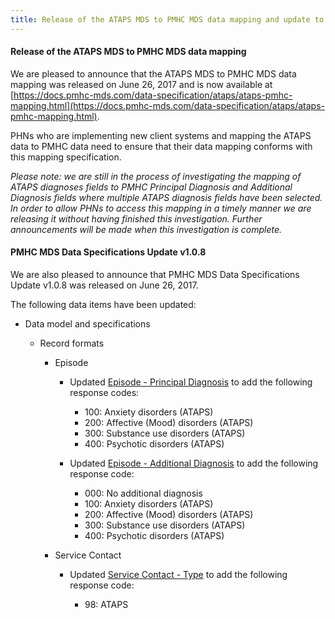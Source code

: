 ```yaml
---
title: Release of the ATAPS MDS to PMHC MDS data mapping and update to the PMHC Data Specifications
---
```


#### Release of the ATAPS MDS to PMHC MDS data mapping

We are pleased to announce that the ATAPS MDS to PMHC MDS data mapping was released on June 26, 2017 and is now available at [https://docs.pmhc-mds.com/data-specification/ataps/ataps-pmhc-mapping.html](https://docs.pmhc-mds.com/data-specification/ataps/ataps-pmhc-mapping.html).

PHNs who are implementing new client systems and mapping the ATAPS data to PMHC data need to ensure that their data mapping conforms with this mapping specification.

*Please note: we are still in the process of investigating the mapping of ATAPS diagnoses fields to PMHC Principal Diagnosis and Additional Diagnosis fields where multiple ATAPS diagnosis fields have been selected. In order to allow PHNs to access this mapping in a timely manner we are releasing it without having finished this investigation. Further announcements will be made when this investigation is complete.*

#### PMHC MDS Data Specifications Update v1.0.8

We are also pleased to announce that PMHC MDS Data Specifications Update v1.0.8 was released on June 26, 2017.

The following data items have been updated:

* Data model and specifications

  * Record formats

    * Episode

      * Updated [Episode - Principal Diagnosis](https://docs.pmhc-mds.com/data-specification/data-model-and-specifications.html#episode-principal-diagnosis) to add the following response codes:

        * 100: Anxiety disorders (ATAPS)
        * 200: Affective (Mood) disorders (ATAPS)
        * 300: Substance use disorders (ATAPS)
        * 400: Psychotic disorders (ATAPS)

      * Updated [Episode - Additional Diagnosis](https://docs.pmhc-mds.com/data-specification/data-model-and-specifications.html#episode-additional-diagnosis) to add the following response code:

        * 000: No additional diagnosis
        * 100: Anxiety disorders (ATAPS)
        * 200: Affective (Mood) disorders (ATAPS)
        * 300: Substance use disorders (ATAPS)
        * 400: Psychotic disorders (ATAPS)

    * Service Contact

      * Updated [Service Contact - Type](https://docs.pmhc-mds.com/data-specification/data-model-and-specifications.html#service-contact-type) to add the following response code:

        * 98: ATAPS
